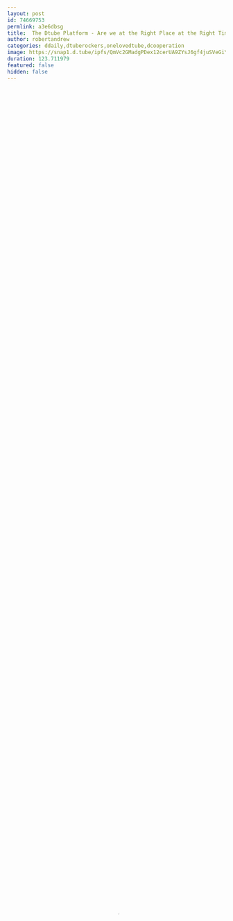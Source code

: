 ```yaml
---
layout: post
id: 74669753
permlink: a3e6dbsg
title:  The Dtube Platform - Are we at the Right Place at the Right Time ( I Think so)
author: robertandrew
categories: ddaily,dtuberockers,onelovedtube,dcooperation
image: https://snap1.d.tube/ipfs/QmVc2GMadgPDex12cerUA9ZYsJ6gf4juSVeGiYkbxbLX7K
duration: 123.711979
featured: false
hidden: false
---
```

    
<video poster="https://snap1.d.tube/ipfs/QmVc2GMadgPDex12cerUA9ZYsJ6gf4juSVeGiYkbxbLX7K" autoplay="" id="player_html5_api" class="vjs-tech" style="width: 100%; height: 100%;" tabindex="-1" src="https://video.dtube.top/ipfs/QmXE6tQK4M5LfoFRLVtp9T1qqEgigdfbe7azVhAeqp2Nrd"></video>

At Dtube we have a really good core of excellent Content Creators who really care about the platform. 
I think we are in a position to make a lot of waves here in the next few years.

Your feelings?? 
